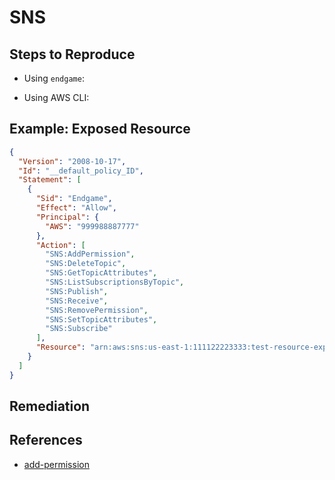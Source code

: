 # SNS

## Steps to Reproduce

* Using `endgame`:

* Using AWS CLI:

## Example: Exposed Resource

```json
{
  "Version": "2008-10-17",
  "Id": "__default_policy_ID",
  "Statement": [
    {
      "Sid": "Endgame",
      "Effect": "Allow",
      "Principal": {
        "AWS": "999988887777"
      },
      "Action": [
        "SNS:AddPermission",
        "SNS:DeleteTopic",
        "SNS:GetTopicAttributes",
        "SNS:ListSubscriptionsByTopic",
        "SNS:Publish",
        "SNS:Receive",
        "SNS:RemovePermission",
        "SNS:SetTopicAttributes",
        "SNS:Subscribe"
      ],
      "Resource": "arn:aws:sns:us-east-1:111122223333:test-resource-exposure"
    }
  ]
}
```

## Remediation

## References

* [add-permission](https://awscli.amazonaws.com/v2/documentation/api/latest/reference/sns/add-permission.html)